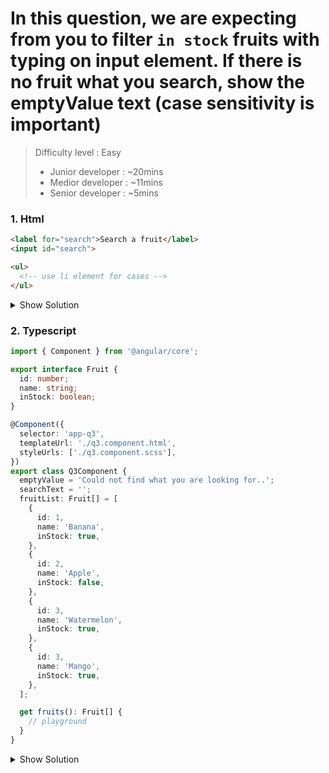  
# In this question, we are expecting from you to filter `in stock` fruits with typing on input element. If there is no fruit what you search, show the emptyValue text (case sensitivity is important)

>Difficulty level : Easy 
> - Junior developer : ~20mins 
> - Medior developer : ~11mins 
> - Senior developer : ~5mins

### 1. Html

```html
<label for="search">Search a fruit</label>
<input id="search">

<ul>
  <!-- use li element for cases -->
</ul>
```

<details>
<summary>Show Solution</summary>
<p>

```html
<label for="search">Search a fruit</label>
<input id="search" [(ngModel)]="searchText">

<ul>
  <li *ngFor="let fruit of fruits">
    {{fruit.name}}
  </li>
  <li *ngIf="fruits?.length === 0">{{emptyValue}}</li>
</ul>
```

</p>
</details>


### 2. Typescript

```typescript
import { Component } from '@angular/core';

export interface Fruit {
  id: number;
  name: string;
  inStock: boolean;
}

@Component({
  selector: 'app-q3',
  templateUrl: './q3.component.html',
  styleUrls: ['./q3.component.scss'],
})
export class Q3Component {
  emptyValue = 'Could not find what you are looking for..';
  searchText = '';
  fruitList: Fruit[] = [
    {
      id: 1,
      name: 'Banana',
      inStock: true,
    },
    {
      id: 2,
      name: 'Apple',
      inStock: false,
    },
    {
      id: 3,
      name: 'Watermelon',
      inStock: true,
    },
    {
      id: 3,
      name: 'Mango',
      inStock: true,
    },
  ];

  get fruits(): Fruit[] {
    // playground
  }
}
```

<details>
<summary>Show Solution</summary>
<p>

```typescript
import { Component } from '@angular/core';

export interface Fruit {
  id: number;
  name: string;
  inStock: boolean;
}

@Component({
  selector: 'app-q3',
  templateUrl: './q3.component.html',
  styleUrls: ['./q3.component.scss'],
})
export class Q3Component {
  emptyValue = 'Could not find what you are looking for..';
  searchText = '';
  fruitList: Fruit[] = [
    {
      id: 1,
      name: 'Banana',
      inStock: true,
    },
    {
      id: 2,
      name: 'Apple',
      inStock: false,
    },
    {
      id: 3,
      name: 'Watermelon',
      inStock: true,
    },
    {
      id: 3,
      name: 'Mango',
      inStock: true,
    },
  ];

  get fruits(): Fruit[] {
    return this.fruitList.filter((item) => {
      return (
        item.name.toLowerCase().includes(this.searchText.toLowerCase()) &&
        item.inStock
      );
    });
  }
}
```

</p>
</details>
 